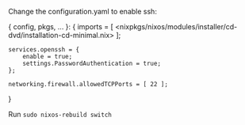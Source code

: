 Change the configuration.yaml to enable ssh:

{ config, pkgs, ... }:
{
    imports = [ <nixpkgs/nixos/modules/installer/cd-dvd/installation-cd-minimal.nix> ];

    services.openssh = {
        enable = true;
        settings.PasswordAuthentication = true;
    };

    networking.firewall.allowedTCPPorts = [ 22 ];
}

Run `sudo nixos-rebuild switch`

